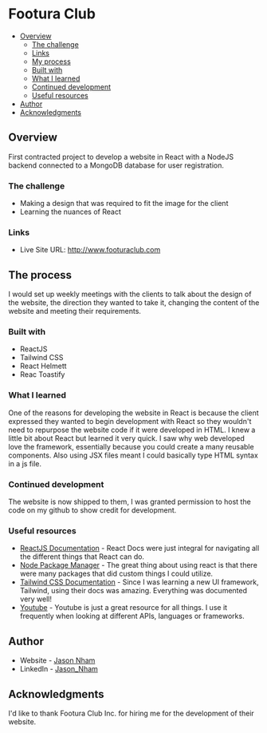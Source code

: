 # Footura Club


- [Overview](#overview)
  - [The challenge](#the-challenge)
  - [Links](#links)
  - [My process](#my-process)
  - [Built with](#built-with)
  - [What I learned](#what-i-learned)
  - [Continued development](#continued-development)
  - [Useful resources](#useful-resources)
- [Author](#author)
- [Acknowledgments](#acknowledgments)

## Overview

First contracted project to develop a website in React with a NodeJS backend connected to a MongoDB database for user registration.

### The challenge

- Making a design that was required to fit the image for the client 
- Learning the nuances of React 

### Links

- Live Site URL: http://www.footuraclub.com

## The process

I would set up weekly meetings with the clients to talk about the design of the website, the direction they wanted to take it, changing the content of the website and meeting their requirements.

### Built with

- ReactJS
- Tailwind CSS
- React Helmett
- Reac Toastify

### What I learned

One of the reasons for developing the website in React is because the client expressed they wanted to begin development 
with React so they wouldn't need to repurpose the website code if it were developed in HTML. I knew a little bit about 
React but learned it very quick. I saw why web developed love the framework, essentially because you could create a 
many reusable components. Also using JSX files meant I could basically type HTML syntax in a js file.


### Continued development

The website is now shipped to them, I was granted permission to host the code on my github to show credit for development. 

### Useful resources

- [ReactJS Documentation](https://reactjs.org/docs/getting-started.html) - React Docs were just integral for navigating all the different things that React can do.
- [Node Package Manager](https://www.npmjs.com) - The great thing about using react is that there were many packages that did custom things I could utilize.
- [Tailwind CSS Documentation](https://tailwindcss.com/docs/installation) - Since I was learning a new UI framework, Tailwind, using their docs was amazing. Everything was documented very well!
- [Youtube](https://youtube.com) - Youtube is just a great resource for all things. I use it frequently when looking at different APIs, languages or frameworks.
## Author

- Website - [Jason Nham](https://www.jasonnham.com)
- LinkedIn - [Jason_Nham](https://www.linkedin.com/in/jasonnham/)

## Acknowledgments

I'd like to thank Footura Club Inc. for hiring me for the development of their website.
